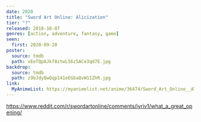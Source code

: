 ```yaml
---
date: 2020
title: "Sword Art Online: Alicization"
tier: "?"
released: 2018-10-07
genres: [action, adventure, fantasy, game]
seen:
  first: 2020-09-20
poster:
  source: tmdb
  path: vEeTQpAJkf8ztwL56z5ACe3qd7E.jpg
backdrop:
  source: tmdb
  path: z9bJdyQwQqp141eEGbaQvW1IZhR.jpg
link:
  MyAnimeList: https://myanimelist.net/anime/36474/Sword_Art_Online__Alicization
---
```


<https://www.reddit.com/r/swordartonline/comments/iyriv1/what_a_great_opening/>
